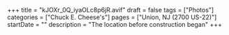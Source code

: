+++
title = "kJOXr_0Q_iyaOLc8p6jR.avif"
draft = false
tags = ["Photos"]
categories = ["Chuck E. Cheese's"]
pages = ["Union, NJ (2700 US-22)"]
startDate = ""
description = "The location before construction began"
+++
